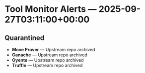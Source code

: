 # Tool Monitor Alerts — 2025-09-27T03:11:00+00:00

## Quarantined

- **Move Prover** — Upstream repo archived
- **Ganache** — Upstream repo archived
- **Oyente** — Upstream repo archived
- **Truffle** — Upstream repo archived
